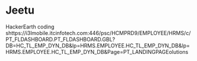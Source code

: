 # Jeetu
HackerEarth coding shttps://i3lmobile.itcinfotech.com:446/psc/HCMPRD9/EMPLOYEE/HRMS/c/PT_FLDASHBOARD.PT_FLDASHBOARD.GBL?DB=HC_TL_EMP_DYN_DB&lp=HRMS.EMPLOYEE.HC_TL_EMP_DYN_DB&lp=HRMS.EMPLOYEE.HC_TL_EMP_DYN_DB&Page=PT_LANDINGPAGEolutions
